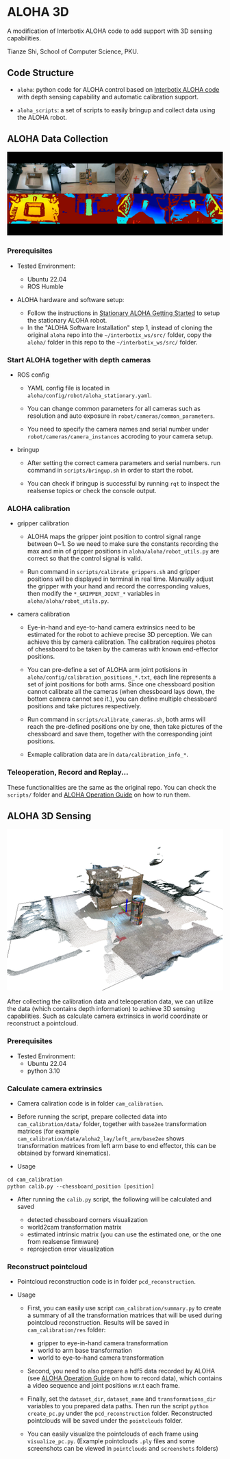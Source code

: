 # ALOHA 3D

A modification of Interbotix ALOHA code to add support with 3D sensing capabilities.

Tianze Shi, School of Computer Science, PKU.

## Code Structure

- `aloha`: python code for ALOHA control based on [Interbotix ALOHA code](https://github.com/Interbotix/aloha) with depth sensing capability and automatic calibration support.

- `aloha_scripts`: a set of scripts to easily bringup and collect data using the ALOHA robot.

## ALOHA Data Collection

![aloha-sensing](fig/aloha-sensing.jpg)

### Prerequisites

- Tested Environment:
  - Ubuntu 22.04
  - ROS Humble

- ALOHA hardware and software setup:
  - Follow the instructions in [Stationary ALOHA Getting Started](https://docs.trossenrobotics.com/aloha_docs/2.0/getting_started/stationary.html) to setup the stationary ALOHA robot.
  - In the "ALOHA Software Installation" step 1, instead of cloning the original `aloha` repo into the `~/interbotix_ws/src/` folder, copy the `aloha/` folder in this repo to the `~/interbotix_ws/src/` folder.

### Start ALOHA together with depth cameras

- ROS config 

  - YAML config file is located in `aloha/config/robot/aloha_stationary.yaml`.

  - You can change common parameters for all cameras such as resolution and auto exposure in `robot/cameras/common_parameters`.

  - You need to specify the camera names and serial number under `robot/cameras/camera_instances` accroding to your camera setup.

- bringup

  - After setting the correct camera parameters and serial numbers. run command in `scripts/bringup.sh` in order to start the robot.

  - You can check if bringup is successful by running `rqt` to inspect the realsense topics or check the console output.

### ALOHA calibration

- gripper calibration

  - ALOHA maps the gripper joint position to control signal range between 0~1. So we need to make sure the constants recording the max and min of gripper positions in `aloha/aloha/robot_utils.py` are correct so that the control signal is valid.

  - Run command in `scripts/calibrate_grippers.sh` and gripper positions will be displayed in terminal in real time. Manually adjust the gripper with your hand and record the corresponding values, then modify the `*_GRIPPER_JOINT_*` variables in `aloha/aloha/robot_utils.py`.

- camera calibration

  - Eye-in-hand and eye-to-hand camera extrinsics need to be estimated for the robot to achieve precise 3D perception. We can achieve this by camera calibration. The calibration requires photos of chessboard to be taken by the cameras with known end-effector positions.

  - You can pre-define a set of ALOHA arm joint potisions in `aloha/config/calibration_positions_*.txt`, each line represents a set of joint positions for both arms. Since one chessboard position cannot calibrate all the cameras (when chessboard lays down, the bottom camera cannot see it.), you can define multiple chessboard positions and take pictures respectively.

  - Run command in `scripts/calibrate_cameras.sh`, both arms will reach the pre-defined positions one by one, then take pictures of the chessboard and save them, together with the corresponding joint positions.

  - Exmaple calibration data are in `data/calibration_info_*`.

### Teleoperation, Record and Replay...

These functionalities are the same as the original repo. You can check the `scripts/` folder and [ALOHA Operation Guide](https://docs.trossenrobotics.com/aloha_docs/2.0/operation.html) on how to run them. 

## ALOHA 3D Sensing

![aloha-pcd](fig/aloha_pcd.png)

After collecting the calibration data and teleoperation data, we can utilize the data (which contains depth information) to achieve 3D sensing capabilities. Such as calculate camera extrinsics in world coordinate or reconstruct a pointcloud.

### Prerequisites

- Tested Environment:
  - Ubuntu 22.04
  - python 3.10

### Calculate camera extrinsics

- Camera caliration code is in folder `cam_calibration`.

- Before running the script, prepare collected data into `cam_calibration/data/` folder, together with `base2ee` transformation matrices (for example `cam_calibration/data/aloha2_lay/left_arm/base2ee` shows transformation matrices from left arm base to end effector, this can be obtained by forward kinematics).

- Usage
```
cd cam_calibration
python calib.py --chessboard_position [position]
```

- After running the `calib.py` script, the following will be calculated and saved

  - detected chessboard corners visualization
  - world2cam transformation matrix
  - estimated intrinsic matrix (you can use the estimated one, or the one from realsense firmware)
  - reprojection error visualization

### Reconstruct pointcloud

- Pointcloud reconstruction code is in folder `pcd_reconstruction`.

- Usage

  - First, you can easily use script `cam_calibration/summary.py` to create a summary of all the transformation matrices that will be used during pointcloud reconstruction. Results will be saved in `cam_calibration/res` folder:
    - gripper to eye-in-hand camera transformation
    - world to arm base transformation
    - world to eye-to-hand camera transformation

  - Second, you need to also prepare a hdf5 data recorded by ALOHA (see [ALOHA Operation Guide](https://docs.trossenrobotics.com/aloha_docs/2.0/operation.html) on how to record data), which contains a video sequence and joint positions w.r.t each frame.

  - Finally, set the `dataset_dir`, `dataset_name` and `transformations_dir` variables to you prepared data paths. Then run the script `python create_pc.py` under the `pcd_reconstruction` folder. Reconstructed pointclouds will be saved under the `pointclouds` folder.

  - You can easily visualize the pointclouds of each frame using `visualize_pc.py`. (Example pointclouds `.ply` files and some screenshots can be viewed in `pointclouds` and `screenshots` folders)



